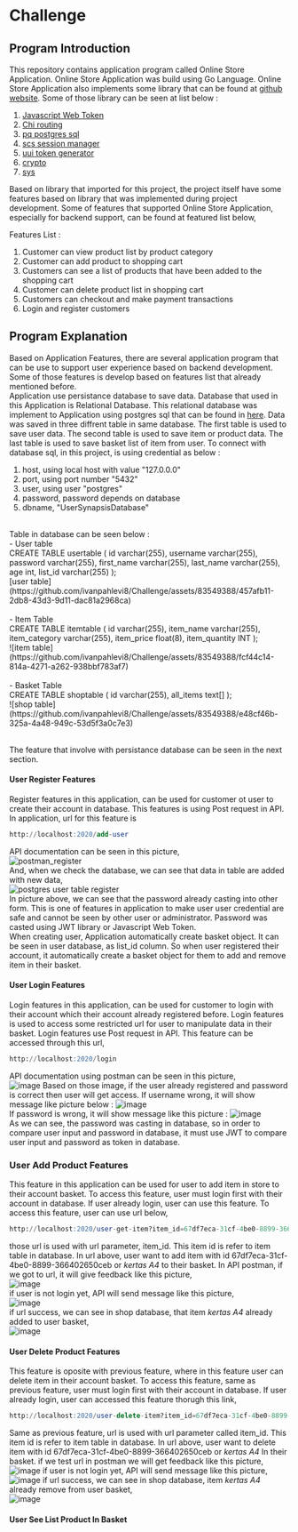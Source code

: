 # Challenge

## Program Introduction
This repository contains application program called Online Store Application. Online Store Application was build using Go Language. Online
Store Application also implements some library that can be found at [github website](github.com). Some of those library can be seen at 
list below : <br/>
1. [Javascript Web Token](github.com/dgrijalva/jwt-go)
2. [Chi routing](github.com/go-chi/chi)
3. [pq postgres sql](github.com/lib/pq)
4. [scs session manager](github.com/alexedwards/scs/v2)
5. [uui token generator](github.com/google/uuid)
6. [crypto](golang.org/x/crypto)
7. [sys](golang.org/x/sys)

Based on library that imported for this project, the project itself have some features based on library that was implemented during project
development. Some of features that supported Online Store Application, especially for backend support, can be found at featured list below, <br/>

Features List : <br/>
1. Customer can view product list by product category
2. Customer can add product to shopping cart
3. Customers can see a list of products that have been added to the shopping cart
4. Customer can delete product list in shopping cart
5. Customers can checkout and make payment transactions
6. Login and register customers

## Program Explanation
Based on Application Features, there are several application program that can be use to support user experience based on backend development.
Some of those features is develop based on features list that already mentioned before. <br/>
Application use persistance database to save data. Database that used in this Application is Relational Database. This relational database
was implement to Application using postgres sql that can be found in [here](postgresql.org). Data was saved in three diffrent table in same database. The first table is used to save user data. The second table is used to save item or product data. The last table is used to save basket list of item from user. To connect with database sql, in this project, is using credential as below : <br/>
1. host, using local host with value "127.0.0.0"
2. port, using port number "5432"
3. user, using user "postgres"
4. password, password depends on database
5. dbname, "UserSynapsisDatabase"
<br/> 
Table in database can be seen below : </br>
- User table <br/>
CREATE TABLE usertable (
	id varchar(255),
	username varchar(255),
	password varchar(255),
	first_name varchar(255),
	last_name varchar(255),
	age int,
	list_id varchar(255)
); <br/>
[user table](https://github.com/ivanpahlevi8/Challenge/assets/83549388/457afb11-2db8-43d3-9d11-dac81a2968ca) <br/><br/>
- Item Table <br/>
CREATE TABLE itemtable (
	id varchar(255),
	item_name varchar(255),
	item_category varchar(255),
	item_price float(8),
	item_quantity INT
); <br/>
![item table](https://github.com/ivanpahlevi8/Challenge/assets/83549388/fcf44c14-814a-4271-a262-938bbf783af7) <br/><br/>
- Basket Table <br/>
CREATE TABLE shoptable (
	id varchar(255),
	all_items text[]
);<br/>
![shop table](https://github.com/ivanpahlevi8/Challenge/assets/83549388/e48cf46b-325a-4a48-949c-53d5f3a0c7e3) <br/><br/>

The feature that involve with persistance database can be seen in the next section. </br>

#### User Register Features
Register features in this application, can be used for customer ot user to create their account in database. This features is using Post request in API. In application, url for this feature is <br/>
``` sql
http://localhost:2020/add-user
```
API documentation can be seen in this picture, <br/>
![postman_register](https://github.com/ivanpahlevi8/Challenge/assets/83549388/ea439e97-894f-4ce2-9766-c6b6cc7dcfb2)
<br/>
And, when we check the database, we can see that data in table are added with new data, <br/>
![postgres user table register](https://github.com/ivanpahlevi8/Challenge/assets/83549388/3eb67421-0450-4521-8132-83d82dc13a8e)
<br/>
In picture above, we can see that the password already casting into other form. This is one of features in application to make user
user credential are safe and cannot be seen by other user or administrator. Password was casted using JWT library or Javascript Web Token.
<br/>
When creating user, Application automatically create basket object. It can be seen in user database, as list_id column. So when user
registered their account, it automatically create a basket object for them to add and remove item in their basket.

#### User Login Features
Login features in this application, can be used for customer to login with their account which their account already registered before.
Login features is used to access some restricted url for user to manipulate data in their basket. Login features use Post request in API.
This feature can be accessed through this url, <br/>
``` sql
http://localhost:2020/login
```
API documentation using postman can be seen in this picture, <br/>
![image](https://github.com/ivanpahlevi8/Challenge/assets/83549388/53f619be-a895-4f2e-b8a3-15aaefd99767)
Based on those image, if the user already registered and password is correct then user will get access. If username wrong, it will show
message like picture below :
![image](https://github.com/ivanpahlevi8/Challenge/assets/83549388/c8576997-9b63-44f2-9225-fd0e12ff1be2)
<br/>
If password is wrong, it will show message like this picture :
![image](https://github.com/ivanpahlevi8/Challenge/assets/83549388/2003e11c-2a2d-4d41-ba2c-e9eb48640eac)
<br/>
As we can see, the password was casting in database, so in order to compare user input and password in database, it must use JWT to compare
user input and password as token in database.
<br/>

### User Add Product Features
This feature in this application can be used for user to add item in store to their account basket. To access this feature, user must
login first with their account in database. If user already login, user can use this feature. To access this feature, user can use
url below, <br/>
``` sql
http://localhost:2020/user-get-item?item_id=67df7eca-31cf-4be0-8899-366402650ceb
```
those url is used with url parameter, item_id. This item id is refer to item table in database. In url above, user want to add item with
id 67df7eca-31cf-4be0-8899-366402650ceb or _kertas A4_ to their basket. In API postman, if we got to url, it will give feedback like
this picture, <br/>
![image](https://github.com/ivanpahlevi8/Challenge/assets/83549388/ff682880-2b38-4134-b844-895c9191964f)
<br/>
if user is not login yet, API will send message like this picture, <br/>
![image](https://github.com/ivanpahlevi8/Challenge/assets/83549388/4db36f8b-0ba0-4904-8550-8aac4527138d)
<br/>
if url success, we can see in shop database, that item _kertas A4_ already added to user basket, <br/>
![image](https://github.com/ivanpahlevi8/Challenge/assets/83549388/62332f5b-b575-48bb-b867-e7f037dce5d8)
</br>

#### User Delete Product Features
This feature is oposite with previous feature, where in this feature user can delete item in their account basket. To access this feature, same as previous feature, user must login first with their account in database. If user already login, user can accessed this feature thorugh this link, <br/>
``` sql
http://localhost:2020/user-delete-item?item_id=67df7eca-31cf-4be0-8899-366402650ceb
```
Same as previous feature, url is used with url parameter called item_id. This item id is refer to item table in database. In url above, 
user want to delete item with id 67df7eca-31cf-4be0-8899-366402650ceb or _kertas A4_ In their basket. if we test url in postman we will get feedback like this picture, <br/>
![image](https://github.com/ivanpahlevi8/Challenge/assets/83549388/8f823f5d-a895-4a51-86a2-02b7c7d63514)
if user is not login yet, API will send message like this picture, <br/>
![image](https://github.com/ivanpahlevi8/Challenge/assets/83549388/25e4a308-1182-41c6-b147-d3e67d3f9abc)
if url success, we can see in shop database, item _kertas A4_ already remove from user basket, <br/>
![image](https://github.com/ivanpahlevi8/Challenge/assets/83549388/386ec17a-e638-4abe-9a37-94902b8e32a3)
<br/>

#### User See List Product In Basket
